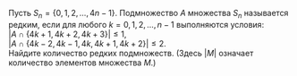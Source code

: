 Пусть ${{S}_{n}}=\left\{ 0,1,2,\ldots ,4n-1 \right\}.$ Подмножество $A$  множества ${{S}_{n}}$ называется редким, если для любого $k=0,1,2,\ldots ,n-1$ выполняются условия:
<br> $\left| A\cap \left\{ 4k+1,4k+2,4k+3 \right\} \right|\le 1,$ 
<br> $\left| A\cap \left\{ 4k-2,4k-1,4k,4k+1,4k+2 \right\} \right|\le 2.$
<br> Найдите количество редких подмножеств. (Здесь $|M|$  означает количество элементов множества $M$.)